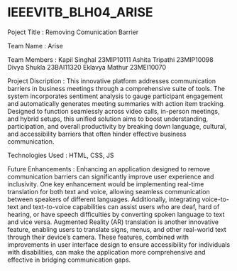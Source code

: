 # IEEEVITB_BLH04_ARISE
 
Poject Title : Removing Comunication Barrier

Team Name : Arise

Team Members :  Kapil Singhal   23MIP10111
                Ashita Tripathi 23MIP10098
                Divya Shukla    23BAI11320
                Eklavya Mathur  23MEI10070

Project Discription : This innovative platform addresses communication barriers in business meetings through a comprehensive suite of   tools. The system incorporates sentiment analysis to gauge participant engagement and automatically generates meeting summaries with action item tracking. Designed to function seamlessly across video calls, in-person meetings, and hybrid setups, this unified solution aims to boost understanding, participation, and overall productivity by breaking down language, cultural, and accessibility barriers that often hinder effective business communication.

Technologies Used : HTML, CSS, JS

Future Enhancements : Enhancing an application designed to remove communication barriers can significantly improve user experience and inclusivity. One key enhancement would be implementing real-time translation for both text and voice, allowing seamless communication between speakers of different languages. Additionally, integrating voice-to-text and text-to-voice capabilities can assist users who are deaf, hard of hearing, or have speech difficulties by converting spoken language to text and vice versa. Augmented Reality (AR) translation is another innovative feature, enabling users to translate signs, menus, and other real-world text through their device’s camera. These features, combined with improvements in user interface design to ensure accessibility for individuals with disabilities, can make the application more comprehensive and effective in bridging communication gaps.